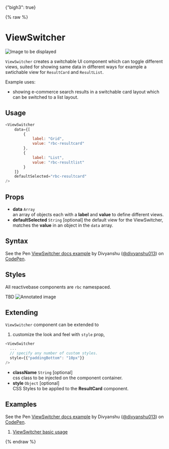 {"bigh3": true}

{% raw %}

# ViewSwitcher

![Image to be displayed](https://i.imgur.com/n52BX8F.png)

`ViewSwitcher` creates a switchable UI component which can toggle different views, suited for showing same data in different ways for example a swtichable view for `ResultCard` and `ResultList`.

Example uses:

* showing e-commerce search results in a switchable card layout which can be switched to a list layout.

## Usage

```js
<ViewSwitcher
	data={[
		{
			label: "Grid",
			value: "rbc-resultcard"
		},
		{
			label: "List",
			value: "rbc-resultlist"
		}
	]}
	defaultSelected="rbc-resultcard"
/>
```

## Props

- **data** `Array`  
    an array of objects each with a **label** and **value** to define different views.
- **defaultSelected** `String` [optional]
    the default view for the ViewSwitcher, matches the **value** in an object in the `data` array.

## Syntax

<p data-height="500" data-theme-id="light" data-slug-hash="xLoQjX" data-default-tab="js" data-user="divyanshu013" data-embed-version="2" data-pen-title="ViewSwitcher docs example" class="codepen">See the Pen <a href="https://codepen.io/divyanshu013/pen/xLoQjX/">ViewSwitcher docs example</a> by Divyanshu (<a href="https://codepen.io/divyanshu013">@divyanshu013</a>) on <a href="https://codepen.io">CodePen</a>.</p>
<script async src="https://production-assets.codepen.io/assets/embed/ei.js"></script>

## Styles

All reactivebase components are `rbc` namespaced.

TBD
![Annotated image](https://i.imgur.com/n52BX8F.png)

## Extending

`ViewSwitcher` component can be extended to
1. customize the look and feel with `style` prop,

```js
<ViewSwitcher
  ...
  // specify any number of custom styles.
  style={{"paddingBottom": "10px"}}
/>
```

- **className** `String` [optional]  
    css class to be injected on the component container.
- **style** `Object` [optional]  
    CSS Styles to be applied to the **ResultCard** component.

## Examples

<p data-height="500" data-theme-id="light" data-slug-hash="xLoQjX" data-default-tab="result" data-user="divyanshu013" data-embed-version="2" data-pen-title="ViewSwitcher docs example" class="codepen">See the Pen <a href="https://codepen.io/divyanshu013/pen/xLoQjX/">ViewSwitcher docs example</a> by Divyanshu (<a href="https://codepen.io/divyanshu013">@divyanshu013</a>) on <a href="https://codepen.io">CodePen</a>.</p>
<script async src="https://production-assets.codepen.io/assets/embed/ei.js"></script>

1. [ViewSwitcher basic usage](../playground/?selectedKind=search%2FViewSwitcher&selectedStory=Basic&full=0&down=1&left=1&panelRight=0&downPanel=storybooks%2Fstorybook-addon-knobs)

{% endraw %}
